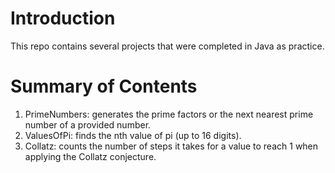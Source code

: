 # Introduction
This repo contains several projects that were completed in Java as practice.

# Summary of Contents
1. PrimeNumbers: generates the prime factors or the next nearest prime number of a provided number.
2. ValuesOfPi: finds the nth value of pi (up to 16 digits).
3. Collatz: counts the number of steps it takes for a value to reach 1 when applying the Collatz conjecture.